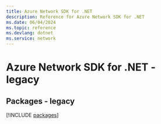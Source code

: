 ```yaml
---
title: Azure Network SDK for .NET
description: Reference for Azure Network SDK for .NET
ms.date: 06/04/2024
ms.topic: reference
ms.devlang: dotnet
ms.service: network
---
```

# Azure Network SDK for .NET - legacy
## Packages - legacy
[!INCLUDE [packages](network-index.md)]